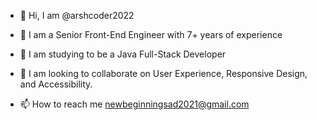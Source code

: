 - 👋 Hi, I am @arshcoder2022
- 👀 I am a Senior Front-End Engineer with 7+ years of experience
- 🌱 I am studying to be a Java Full-Stack Developer
- 💞️ I am looking to collaborate on User Experience, Responsive Design, and Accessibility.


- 📫 How to reach me newbeginningsad2021@gmail.com

<!---
arshcoder2022/arshcoder2022 is a ✨ special ✨ repository because its `README.md` (this file) appears on your GitHub profile.
You can click the Preview link to take a look at your changes.
--->
